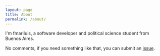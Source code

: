 ```yaml
---
layout: page
title: About
permalink: /about/
---
```


I'm fmariluis, a software developer and political science student from Buenos Aires.

No comments, if you need something like that, you can submit an [issue](https://github.com/fmariluis/fmariluis.github.io/issues).
